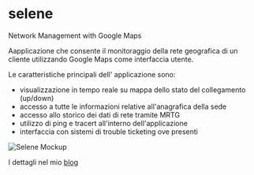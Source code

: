 selene
======

Network Management with Google Maps

Aapplicazione che consente il monitoraggio della rete geografica di un cliente utilizzando Google Maps come interfaccia utente.

Le caratteristiche principali dell' applicazione sono:

* visualizzazione in tempo reale su mappa dello stato del collegamento (up/down)
* accesso a tutte le informazioni relative all'anagrafica della sede
* accesso allo storico dei dati di rete tramite MRTG
* utilizzo di ping e tracert all'interno dell'applicazione
* interfaccia con sistemi di trouble ticketing ove presenti

![Selene Mockup](http://blog.genialeo.it/content/images/2014/Jun/seleneMockup.gif)

I dettagli nel mio [blog](http://blog.genialeo.it/selene-and-maps)

